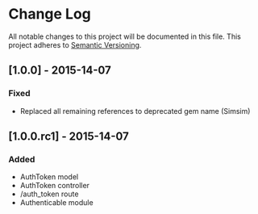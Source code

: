 # Change Log
All notable changes to this project will be documented in this file.
This project adheres to [Semantic Versioning](http://semver.org/).

## [1.0.0] - 2015-14-07
### Fixed
- Replaced all remaining references to deprecated gem name (Simsim)

## [1.0.0.rc1] - 2015-14-07
### Added
- AuthToken model
- AuthToken controller
- /auth_token route
- Authenticable module

